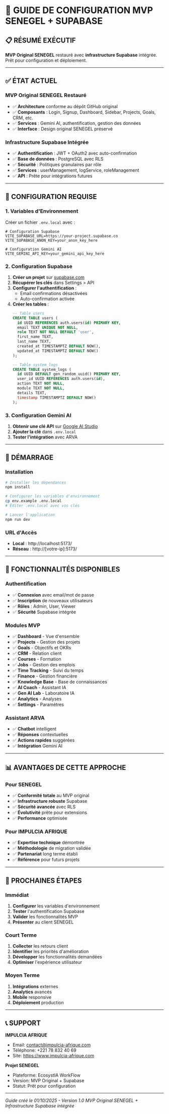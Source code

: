 # 🚀 GUIDE DE CONFIGURATION MVP SENEGEL + SUPABASE

## 📋 RÉSUMÉ EXÉCUTIF
**MVP Original SENEGEL** restauré avec **infrastructure Supabase** intégrée. Prêt pour configuration et déploiement.

---

## ✅ ÉTAT ACTUEL

### **MVP Original SENEGEL Restauré**
- ✅ **Architecture** conforme au dépôt GitHub original
- ✅ **Composants** : Login, Signup, Dashboard, Sidebar, Projects, Goals, CRM, etc.
- ✅ **Services** : Gemini AI, authentification, gestion des données
- ✅ **Interface** : Design original SENEGEL préservé

### **Infrastructure Supabase Intégrée**
- ✅ **Authentification** : JWT + OAuth2 avec auto-confirmation
- ✅ **Base de données** : PostgreSQL avec RLS
- ✅ **Sécurité** : Politiques granulaires par rôle
- ✅ **Services** : userManagement, logService, roleManagement
- ✅ **API** : Prête pour intégrations futures

---

## 🔧 CONFIGURATION REQUISE

### **1. Variables d'Environnement**
Créer un fichier `.env.local` avec :

```env
# Configuration Supabase
VITE_SUPABASE_URL=https://your-project.supabase.co
VITE_SUPABASE_ANON_KEY=your_anon_key_here

# Configuration Gemini AI
VITE_GEMINI_API_KEY=your_gemini_api_key_here
```

### **2. Configuration Supabase**
1. **Créer un projet** sur [supabase.com](https://supabase.com)
2. **Récupérer les clés** dans Settings > API
3. **Configurer l'authentification** :
   - Email confirmations désactivées
   - Auto-confirmation activée
4. **Créer les tables** :
   ```sql
   -- Table users
   CREATE TABLE users (
     id UUID REFERENCES auth.users(id) PRIMARY KEY,
     email TEXT UNIQUE NOT NULL,
     role TEXT NOT NULL DEFAULT 'user',
     first_name TEXT,
     last_name TEXT,
     created_at TIMESTAMPTZ DEFAULT NOW(),
     updated_at TIMESTAMPTZ DEFAULT NOW()
   );
   
   -- Table system_logs
   CREATE TABLE system_logs (
     id UUID DEFAULT gen_random_uuid() PRIMARY KEY,
     user_id UUID REFERENCES auth.users(id),
     action TEXT NOT NULL,
     module TEXT NOT NULL,
     details TEXT,
     timestamp TIMESTAMPTZ DEFAULT NOW()
   );
   ```

### **3. Configuration Gemini AI**
1. **Obtenir une clé API** sur [Google AI Studio](https://aistudio.google.com)
2. **Ajouter la clé** dans `.env.local`
3. **Tester l'intégration** avec ARVA

---

## 🚀 DÉMARRAGE

### **Installation**
```bash
# Installer les dépendances
npm install

# Configurer les variables d'environnement
cp env.example .env.local
# Éditer .env.local avec vos clés

# Lancer l'application
npm run dev
```

### **URL d'Accès**
- **Local** : http://localhost:5173/
- **Réseau** : http://[votre-ip]:5173/

---

## 🎯 FONCTIONNALITÉS DISPONIBLES

### **Authentification**
- ✅ **Connexion** avec email/mot de passe
- ✅ **Inscription** de nouveaux utilisateurs
- ✅ **Rôles** : Admin, User, Viewer
- ✅ **Sécurité** Supabase intégrée

### **Modules MVP**
- ✅ **Dashboard** - Vue d'ensemble
- ✅ **Projects** - Gestion des projets
- ✅ **Goals** - Objectifs et OKRs
- ✅ **CRM** - Relation client
- ✅ **Courses** - Formation
- ✅ **Jobs** - Gestion des emplois
- ✅ **Time Tracking** - Suivi du temps
- ✅ **Finance** - Gestion financière
- ✅ **Knowledge Base** - Base de connaissances
- ✅ **AI Coach** - Assistant IA
- ✅ **Gen AI Lab** - Laboratoire IA
- ✅ **Analytics** - Analyses
- ✅ **Settings** - Paramètres

### **Assistant ARVA**
- ✅ **Chatbot** intelligent
- ✅ **Réponses** contextuelles
- ✅ **Actions rapides** suggérées
- ✅ **Intégration** Gemini AI

---

## 📊 AVANTAGES DE CETTE APPROCHE

### **Pour SENEGEL**
- ✅ **Conformité totale** au MVP original
- ✅ **Infrastructure robuste** Supabase
- ✅ **Sécurité avancée** avec RLS
- ✅ **Évolutivité** prête pour extensions
- ✅ **Performance** optimisée

### **Pour IMPULCIA AFRIQUE**
- ✅ **Expertise technique** démontrée
- ✅ **Méthodologie** de migration validée
- ✅ **Partenariat** long terme établi
- ✅ **Référence** pour futurs projets

---

## 🔄 PROCHAINES ÉTAPES

### **Immédiat**
1. **Configurer** les variables d'environnement
2. **Tester** l'authentification Supabase
3. **Valider** les fonctionnalités MVP
4. **Présenter** au client SENEGEL

### **Court Terme**
1. **Collecter** les retours client
2. **Identifier** les priorités d'amélioration
3. **Développer** les fonctionnalités demandées
4. **Optimiser** l'expérience utilisateur

### **Moyen Terme**
1. **Intégrations** externes
2. **Analytics** avancés
3. **Mobile** responsive
4. **Déploiement** production

---

## 📞 SUPPORT

**IMPULCIA AFRIQUE**
- Email: contact@impulcia-afrique.com
- Téléphone: +221 78 832 40 69
- Site: https://www.impulcia-afrique.com

**Projet SENEGEL**
- Plateforme: EcosystIA WorkFlow
- Version: MVP Original + Supabase
- Statut: Prêt pour configuration

---

*Guide créé le 01/10/2025 - Version 1.0*
*MVP Original SENEGEL + Infrastructure Supabase intégrée*
